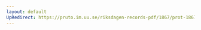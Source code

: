 ```yaml
---
layout: default
UpRedirect: https://pruto.im.uu.se/riksdagen-records-pdf/1867/prot-1867--fk--508/prot-1867--fk--508_022.pdf
---
```

